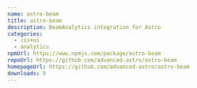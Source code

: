```yaml
---
name: astro-beam
title: astro-beam
description: BeamAnalytics integration for Astro
categories:
  - css+ui
  - analytics
npmUrl: https://www.npmjs.com/package/astro-beam
repoUrl: https://github.com/advanced-astro/astro-beam
homepageUrl: https://github.com/advanced-astro/astro-beam
downloads: 9
---
```

